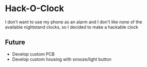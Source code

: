# Hack-O-Clock
I don't want to use my phone as an alarm and I don't like none of the available nightstand clocks, so I decided to make a hackable clock

## Future
- Develop custom PCB
- Develop custom housing with snooze/light button
